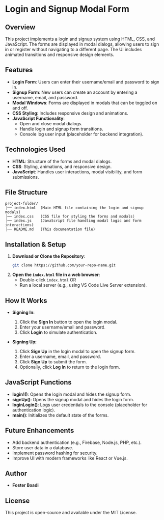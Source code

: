 # Login and Signup Modal Form

## Overview
This project implements a login and signup system using HTML, CSS, and JavaScript. The forms are displayed in modal dialogs, allowing users to sign in or register without navigating to a different page. The UI includes animated transitions and responsive design elements.

## Features
- **Login Form**: Users can enter their username/email and password to sign in.
- **Signup Form**: New users can create an account by entering a username, email, and password.
- **Modal Windows**: Forms are displayed in modals that can be toggled on and off.
- **CSS Styling**: Includes responsive design and animations.
- **JavaScript Functionality**:
  - Open and close modal dialogs.
  - Handle login and signup form transitions.
  - Console log user input (placeholder for backend integration).

## Technologies Used
- **HTML**: Structure of the forms and modal dialogs.
- **CSS**: Styling, animations, and responsive design.
- **JavaScript**: Handles user interactions, modal visibility, and form submissions.

## File Structure
```
project-folder/
│── index.html  (Main HTML file containing the login and signup modals)
│── index.css   (CSS file for styling the forms and modals)
│── index.js    (JavaScript file handling modal logic and form interactions)
│── README.md   (This documentation file)
```

## Installation & Setup
1. **Download or Clone the Repository**:
   ```sh
   git clone https://github.com/your-repo-name.git
   ```
2. **Open the `index.html` file in a web browser**:
   - Double-click `index.html` OR
   - Run a local server (e.g., using VS Code Live Server extension).

## How It Works
- **Signing In**:
  1. Click the **Sign In** button to open the login modal.
  2. Enter your username/email and password.
  3. Click **Login** to simulate authentication.

- **Signing Up**:
  1. Click **Sign Up** in the login modal to open the signup form.
  2. Enter a username, email, and password.
  3. Click **Sign Up** to submit the form.
  4. Optionally, click **Log In** to return to the login form.

## JavaScript Functions
- **login1()**: Opens the login modal and hides the signup form.
- **signUp()**: Opens the signup modal and hides the login form.
- **loginLogin()**: Logs user credentials to the console (placeholder for authentication logic).
- **main()**: Initializes the default state of the forms.

## Future Enhancements
- Add backend authentication (e.g., Firebase, Node.js, PHP, etc.).
- Store user data in a database.
- Implement password hashing for security.
- Improve UI with modern frameworks like React or Vue.js.

## Author
- **Foster Boadi**

## License
This project is open-source and available under the MIT License.


